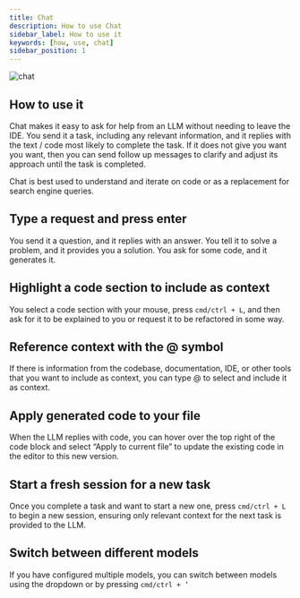 ```yaml
---
title: Chat
description: How to use Chat
sidebar_label: How to use it
keywords: [how, use, chat]
sidebar_position: 1
---
```


![chat](/img/chat.gif)

## How to use it

Chat makes it easy to ask for help from an LLM without needing to leave the IDE. You send it a task, including any relevant information, and it replies with the text / code most likely to complete the task. If it does not give you want you want, then you can send follow up messages to clarify and adjust its approach until the task is completed.

Chat is best used to understand and iterate on code or as a replacement for search engine queries.

## Type a request and press enter

You send it a question, and it replies with an answer. You tell it to solve a problem, and it provides you a solution. You ask for some code, and it generates it.

## Highlight a code section to include as context

You select a code section with your mouse, press `cmd/ctrl + L`, and then ask for it to be explained to you or request it to be refactored in some way.

## Reference context with the @ symbol

If there is information from the codebase, documentation, IDE, or other tools that you want to include as context, you can type @ to select and include it as context.

## Apply generated code to your file

When the LLM replies with code, you can hover over the top right of the code block and select “Apply to current file” to update the existing code in the editor to this new version.

## Start a fresh session for a new task

Once you complete a task and want to start a new one, press `cmd/ctrl + L` to begin a new session, ensuring only relevant context for the next task is provided to the LLM.

## Switch between different models

If you have configured multiple models, you can switch between models using the dropdown or by pressing `cmd/ctrl + ’`
